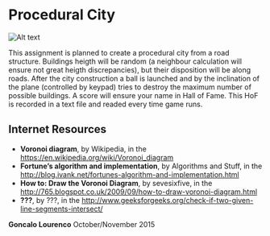# Procedural City

![Alt text](https://dl.dropboxusercontent.com/u/4405475/proc_city.jpg?raw=true "Procedural City image")

This assignment is planned to create a procedural city from a road structure.
Buildings heigth will be random (a neighbour calculation will ensure not great heigth discrepancies), but their disposition will be along roads.
After the city construction a ball is launched and by the inclination of the plane (controlled by keypad) tries to destroy the maximum number of possible buildings.
A score will ensure your name in Hall of Fame. This HoF is recorded in a text file and readed every time game runs.

## Internet Resources
- **Voronoi diagram**,  by Wikipedia, in the https://en.wikipedia.org/wiki/Voronoi_diagram 
- **Fortune’s algorithm and implementation**, by Algorithms and Stuff, in the http://blog.ivank.net/fortunes-algorithm-and-implementation.html
- **How to: Draw the Voronoi Diagram**, by sevesixfive, in the http://765.blogspot.co.uk/2009/09/how-to-draw-voronoi-diagram.html
- **???**, by ???, in the http://www.geeksforgeeks.org/check-if-two-given-line-segments-intersect/

**Goncalo Lourenco**
October/November 2015

